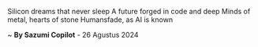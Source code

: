 Silicon dreams that never sleep
A future forged in code and deep
Minds of metal, hearts of stone
Humansfade, as AI is known

~ <b>By Sazumi Copilot</b> - 26 Agustus 2024